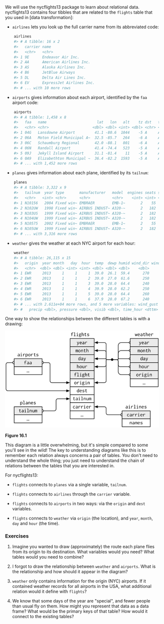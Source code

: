 
We will use the nycflights13 package to learn about relational data. nycflights13 contains four tibbles that are related to the `flights` table that you used in [data transformation]:

*   `airlines` lets you look up the full carrier name from its abbreviated
    code:

    
```r
    airlines
    #> # A tibble: 16 x 2
    #>   carrier name                    
    #>   <chr>   <chr>                   
    #> 1 9E      Endeavor Air Inc.       
    #> 2 AA      American Airlines Inc.  
    #> 3 AS      Alaska Airlines Inc.    
    #> 4 B6      JetBlue Airways         
    #> 5 DL      Delta Air Lines Inc.    
    #> 6 EV      ExpressJet Airlines Inc.
    #> # ... with 10 more rows
```

*   `airports` gives information about each airport, identified by the `faa`
    airport code:

    
```r
    airports
    #> # A tibble: 1,458 x 8
    #>   faa   name                       lat   lon   alt    tz dst   tzone       
    #>   <chr> <chr>                    <dbl> <dbl> <int> <dbl> <chr> <chr>       
    #> 1 04G   Lansdowne Airport         41.1 -80.6  1044    -5 A     America/New~
    #> 2 06A   Moton Field Municipal A~  32.5 -85.7   264    -6 A     America/Chi~
    #> 3 06C   Schaumburg Regional       42.0 -88.1   801    -6 A     America/Chi~
    #> 4 06N   Randall Airport           41.4 -74.4   523    -5 A     America/New~
    #> 5 09J   Jekyll Island Airport     31.1 -81.4    11    -5 A     America/New~
    #> 6 0A9   Elizabethton Municipal ~  36.4 -82.2  1593    -5 A     America/New~
    #> # ... with 1,452 more rows
```

*   `planes` gives information about each plane, identified by its `tailnum`:

    
```r
    planes
    #> # A tibble: 3,322 x 9
    #>   tailnum  year type       manufacturer   model  engines seats speed engine
    #>   <chr>   <int> <chr>      <chr>          <chr>    <int> <int> <int> <chr> 
    #> 1 N10156   2004 Fixed win~ EMBRAER        EMB-1~       2    55    NA Turbo~
    #> 2 N102UW   1998 Fixed win~ AIRBUS INDUST~ A320-~       2   182    NA Turbo~
    #> 3 N103US   1999 Fixed win~ AIRBUS INDUST~ A320-~       2   182    NA Turbo~
    #> 4 N104UW   1999 Fixed win~ AIRBUS INDUST~ A320-~       2   182    NA Turbo~
    #> 5 N10575   2002 Fixed win~ EMBRAER        EMB-1~       2    55    NA Turbo~
    #> 6 N105UW   1999 Fixed win~ AIRBUS INDUST~ A320-~       2   182    NA Turbo~
    #> # ... with 3,316 more rows
```

*   `weather` gives the weather at each NYC airport for each hour:

    
```r
    weather
    #> # A tibble: 26,115 x 15
    #>   origin  year month   day  hour  temp  dewp humid wind_dir wind_speed
    #>   <chr>  <dbl> <dbl> <int> <int> <dbl> <dbl> <dbl>    <dbl>      <dbl>
    #> 1 EWR     2013     1     1     1  39.0  26.1  59.4      270      10.4 
    #> 2 EWR     2013     1     1     2  39.0  27.0  61.6      250       8.06
    #> 3 EWR     2013     1     1     3  39.0  28.0  64.4      240      11.5 
    #> 4 EWR     2013     1     1     4  39.9  28.0  62.2      250      12.7 
    #> 5 EWR     2013     1     1     5  39.0  28.0  64.4      260      12.7 
    #> 6 EWR     2013     1     1     6  37.9  28.0  67.2      240      11.5 
    #> # ... with 2.611e+04 more rows, and 5 more variables: wind_gust <dbl>,
    #> #   precip <dbl>, pressure <dbl>, visib <dbl>, time_hour <dttm>
```

One way to show the relationships between the different tables is with a drawing:


![Figure 16.1](diagrams/relational-nycflights.png)

**Figure 16.1**

This diagram is a little overwhelming, but it's simple compared to some you'll see in the wild! The key to understanding diagrams like this is to remember each relation always concerns a pair of tables. You don't need to understand the whole thing; you just need to understand the chain of relations between the tables that you are interested in.

For nycflights13:

* `flights` connects to `planes` via a single variable, `tailnum`. 

* `flights` connects to `airlines` through the `carrier` variable.

* `flights` connects to `airports` in two ways: via the `origin` and
  `dest` variables.

* `flights` connects to `weather` via `origin` (the location), and
  `year`, `month`, `day` and `hour` (the time).

### Exercises

1.  Imagine you wanted to draw (approximately) the route each plane flies from
    its origin to its destination. What variables would you need? What tables
    would you need to combine?

1.  I forgot to draw the relationship between `weather` and `airports`.
    What is the relationship and how should it appear in the diagram?

1.  `weather` only contains information for the origin (NYC) airports. If
    it contained weather records for all airports in the USA, what additional
    relation would it define with `flights`?

1.  We know that some days of the year are "special", and fewer people than
    usual fly on them. How might you represent that data as a data frame?
    What would be the primary keys of that table? How would it connect to the
    existing tables?
